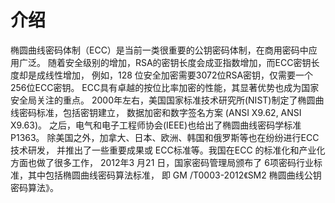 # 介绍
椭圆曲线密码体制（ECC）是当前一类很重要的公钥密码体制，在商用密码中应用广泛。
随着安全级别的增加，RSA的密钥长度会成亚指数增加，而ECC密钥长度却是成线性增加，
例如，128 位安全加密需要3072位RSA密钥，仅需要一个256位ECC密钥。
ECC具有卓越的按位比率加密的性能，其显著优势也成为国家安全局关注的重点。
2000年左右，美国国家标准技术研究所(NIST)制定了椭圆曲线密码标准，包括密钥建立，
数据加密和数字签名方案 (ANSI X9.62, ANSI X9.63)。
之后，电气和电子工程师协会(IEEE)也给出了椭圆曲线密码学标准P1363。
除美国之外，加拿大、日本、欧洲、韩国和俄罗斯等也在纷纷进行ECC技术研发，
并推出了一些重要成果或 ECC标准等。我国在ECC 的标准化和产业化方面也做了很多工作，
2012年3 月21 日，国家密码管理局颁布了 6项密码行业标准，其中包括椭圆曲线密码算法标准，
即 GM /T0003-2012《SM2 椭圆曲线公钥密码算法》。

